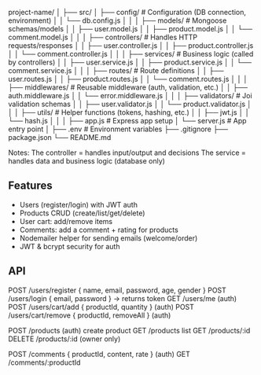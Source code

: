 project-name/
│
├── src/
│ ├── config/ # Configuration (DB connection, environment)
│ │ └── db.config.js
│ │
│ ├── models/ # Mongoose schemas/models
│ │ ├── user.model.js
│ │ ├── product.model.js
│ │ └── comment.model.js
│ │
│ ├── controllers/ # Handles HTTP requests/responses
│ │ ├── user.controller.js
│ │ ├── product.controller.js
│ │ └── comment.controller.js
│ │
│ ├── services/ # Business logic (called by controllers)
│ │ ├── user.service.js
│ │ ├── product.service.js
│ │ └── comment.service.js
│ │
│ ├── routes/ # Route definitions
│ │ ├── user.routes.js
│ │ ├── product.routes.js
│ │ └── comment.routes.js
│ │
│ ├── middlewares/ # Reusable middleware (auth, validation, etc.)
│ │ ├── auth.middleware.js
│ │ └── error.middleware.js
│ │
│ ├── validators/ # Joi validation schemas
│ │ ├── user.validator.js
│ │ └── product.validator.js
│ │
│ ├── utils/ # Helper functions (tokens, hashing, etc.)
│ │ ├── jwt.js
│ │ └── hash.js
│ │
│ ├── app.js # Express app setup
│ └── server.js # App entry point
│
├── .env # Environment variables
├── .gitignore
├── package.json
└── README.md

Notes:
The controller = handles input/output and decisions
The service = handles data and business logic (database only)

## Features

- Users (register/login) with JWT auth
- Products CRUD (create/list/get/delete)
- User cart: add/remove items
- Comments: add a comment + rating for products
- Nodemailer helper for sending emails (welcome/order)
- JWT & bcrypt security for auth

## API

POST /users/register { name, email, password, age, gender }
POST /users/login { email, password } -> returns token
GET /users/me (auth)
POST /users/cart/add { productId, quantity } (auth)
POST /users/cart/remove { productId, removeAll } (auth)

POST /products (auth) create product
GET /products list
GET /products/:id
DELETE /products/:id (owner only)

POST /comments { productId, content, rate } (auth)
GET /comments/:productId

